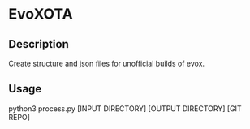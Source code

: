 # EvoXOTA

## Description

Create structure and json files for unofficial builds of evox.

## Usage

python3 process.py [INPUT DIRECTORY] [OUTPUT DIRECTORY] [GIT REPO]
